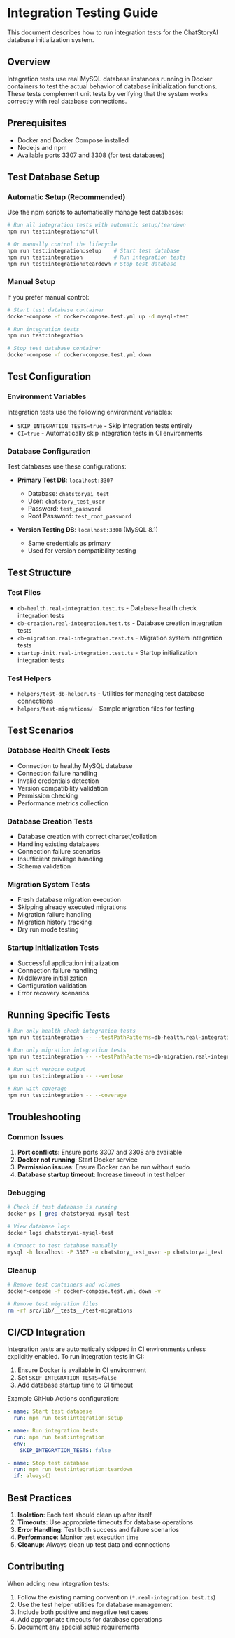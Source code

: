 # Integration Testing Guide

This document describes how to run integration tests for the ChatStoryAI database initialization system.

## Overview

Integration tests use real MySQL database instances running in Docker containers to test the actual behavior of database initialization functions. These tests complement unit tests by verifying that the system works correctly with real database connections.

## Prerequisites

- Docker and Docker Compose installed
- Node.js and npm
- Available ports 3307 and 3308 (for test databases)

## Test Database Setup

### Automatic Setup (Recommended)

Use the npm scripts to automatically manage test databases:

```bash
# Run all integration tests with automatic setup/teardown
npm run test:integration:full

# Or manually control the lifecycle
npm run test:integration:setup    # Start test database
npm run test:integration          # Run integration tests
npm run test:integration:teardown # Stop test database
```

### Manual Setup

If you prefer manual control:

```bash
# Start test database container
docker-compose -f docker-compose.test.yml up -d mysql-test

# Run integration tests
npm run test:integration

# Stop test database container
docker-compose -f docker-compose.test.yml down
```

## Test Configuration

### Environment Variables

Integration tests use the following environment variables:

- `SKIP_INTEGRATION_TESTS=true` - Skip integration tests entirely
- `CI=true` - Automatically skip integration tests in CI environments

### Database Configuration

Test databases use these configurations:

- **Primary Test DB**: `localhost:3307`
  - Database: `chatstoryai_test`
  - User: `chatstory_test_user`
  - Password: `test_password`
  - Root Password: `test_root_password`

- **Version Testing DB**: `localhost:3308` (MySQL 8.1)
  - Same credentials as primary
  - Used for version compatibility testing

## Test Structure

### Test Files

- `db-health.real-integration.test.ts` - Database health check integration tests
- `db-creation.real-integration.test.ts` - Database creation integration tests
- `db-migration.real-integration.test.ts` - Migration system integration tests
- `startup-init.real-integration.test.ts` - Startup initialization integration tests

### Test Helpers

- `helpers/test-db-helper.ts` - Utilities for managing test database connections
- `helpers/test-migrations/` - Sample migration files for testing

## Test Scenarios

### Database Health Check Tests

- Connection to healthy MySQL database
- Connection failure handling
- Invalid credentials detection
- Version compatibility validation
- Permission checking
- Performance metrics collection

### Database Creation Tests

- Database creation with correct charset/collation
- Handling existing databases
- Connection failure scenarios
- Insufficient privilege handling
- Schema validation

### Migration System Tests

- Fresh database migration execution
- Skipping already executed migrations
- Migration failure handling
- Migration history tracking
- Dry run mode testing

### Startup Initialization Tests

- Successful application initialization
- Connection failure handling
- Middleware initialization
- Configuration validation
- Error recovery scenarios

## Running Specific Tests

```bash
# Run only health check integration tests
npm run test:integration -- --testPathPatterns=db-health.real-integration

# Run only migration integration tests
npm run test:integration -- --testPathPatterns=db-migration.real-integration

# Run with verbose output
npm run test:integration -- --verbose

# Run with coverage
npm run test:integration -- --coverage
```

## Troubleshooting

### Common Issues

1. **Port conflicts**: Ensure ports 3307 and 3308 are available
2. **Docker not running**: Start Docker service
3. **Permission issues**: Ensure Docker can be run without sudo
4. **Database startup timeout**: Increase timeout in test helper

### Debugging

```bash
# Check if test database is running
docker ps | grep chatstoryai-mysql-test

# View database logs
docker logs chatstoryai-mysql-test

# Connect to test database manually
mysql -h localhost -P 3307 -u chatstory_test_user -p chatstoryai_test
```

### Cleanup

```bash
# Remove test containers and volumes
docker-compose -f docker-compose.test.yml down -v

# Remove test migration files
rm -rf src/lib/__tests__/test-migrations
```

## CI/CD Integration

Integration tests are automatically skipped in CI environments unless explicitly enabled. To run integration tests in CI:

1. Ensure Docker is available in CI environment
2. Set `SKIP_INTEGRATION_TESTS=false`
3. Add database startup time to CI timeout

Example GitHub Actions configuration:

```yaml
- name: Start test database
  run: npm run test:integration:setup

- name: Run integration tests
  run: npm run test:integration
  env:
    SKIP_INTEGRATION_TESTS: false

- name: Stop test database
  run: npm run test:integration:teardown
  if: always()
```

## Best Practices

1. **Isolation**: Each test should clean up after itself
2. **Timeouts**: Use appropriate timeouts for database operations
3. **Error Handling**: Test both success and failure scenarios
4. **Performance**: Monitor test execution time
5. **Cleanup**: Always clean up test data and connections

## Contributing

When adding new integration tests:

1. Follow the existing naming convention (`*.real-integration.test.ts`)
2. Use the test helper utilities for database management
3. Include both positive and negative test cases
4. Add appropriate timeouts for database operations
5. Document any special setup requirements
